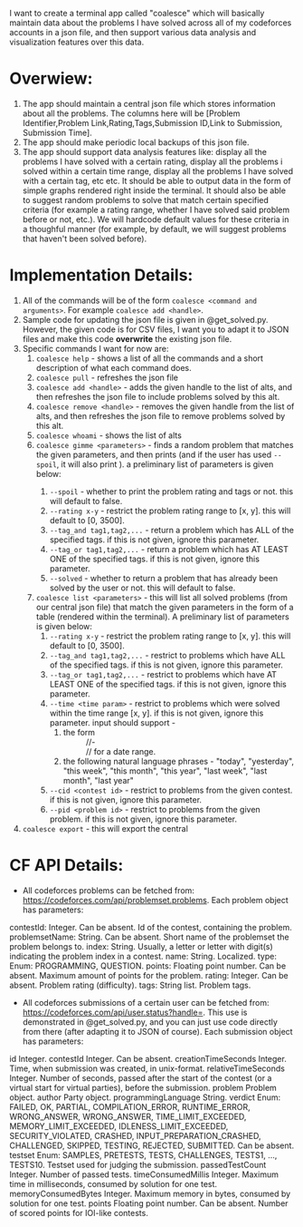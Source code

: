 I want to create a terminal app called "coalesce" which will basically maintain data about the problems I have solved across all of my codeforces accounts in a json file, and then support various data analysis and visualization features over this data.

# Overwiew:

1. The app should maintain a central json file which stores information about all the problems. The columns here will be [Problem Identifier,Problem Link,Rating,Tags,Submission ID,Link to Submission, Submission Time]. 
2. The app should make periodic local backups of this json file.
3. The app should support data analysis features like: display all the problems I have solved with a certain rating, display all the problems i solved within a certain time range, display all the problems I have solved with a certain tag, etc etc. It should be able to output data in the form of simple graphs rendered right inside the terminal. It should also be able to suggest random problems to solve that match certain specified criteria (for example a rating range, whether I have solved said problem before or not, etc.). We will hardcode default values for these criteria in a thoughful manner (for example, by default, we will suggest problems that haven't been solved before).

# Implementation Details:

1. All of the commands will be of the form `coalesce <command and arguments>`. For example `coalesce add <handle>`.
2. Sample code for updating the json file is given in @get_solved.py. However, the given code is for CSV files, I want you to adapt it to JSON files and make this code **overwrite** the existing json file.
3. Specific commands I want for now are:
    1. `coalesce help` - shows a list of all the commands and a short description of what each command does.
    2. `coalesce pull` - refreshes the json file
    3. `coalesce add <handle>` - adds the given handle to the list of alts, and then refreshes the json file to include problems solved by this alt. 
    4. `coalesce remove <handle>` - removes the given handle from the list of alts, and then refreshes the json file to remove problems solved by this alt. 
    5. `coalesce whoami` - shows the list of alts
    6. `coalesce gimme <parameters>` - finds a random problem that matches the given parameters, and then prints <problem identifier> <problem link> (and if the user has used `--spoil`, it will also print <problem rating> <problem tags>). a preliminary list of parameters is given below:
        1. `--spoil` - whether to print the problem rating and tags or not. this will default to false.
        2. `--rating x-y` - restrict the problem rating range to [x, y]. this will default to [0, 3500].
        3. `--tag_and tag1,tag2,...` - return a problem which has ALL of the specified tags. if this is not given, ignore this parameter.
        4. `--tag_or tag1,tag2,...` - return a problem which has AT LEAST ONE of the specified tags. if this is not given, ignore this parameter.
        5. `--solved` - whether to return a problem that has already been solved by the user or not. this will default to false.
    7. `coalesce list <parameters>` - this will list all solved problems (from our central json file) that match the given parameters in the form of a table (rendered within the terminal). A preliminary list of parameters is given below:
        1. `--rating x-y` - restrict the problem rating range to [x, y]. this will default to [0, 3500].
        2. `--tag_and tag1,tag2,...` - restrict to problems which have ALL of the specified tags. if this is not given, ignore this parameter.
        3. `--tag_or tag1,tag2,...` - restrict to problems which have AT LEAST ONE of the specified tags. if this is not given, ignore this parameter.
        4. `--time <time param>` - restrict to problems which were solved within the time range [x, y]. if this is not given, ignore this parameter. input should support -
            1. the form <dd>/<mm>/<yyyy>-<dd>/<mm>/<yyyy> for a date range.
            2. the following natural language phrases - "today", "yesterday", "this week", "this month", "this year", "last week", "last month", "last year"
        5. `--cid <contest id>` - restrict to problems from the given contest. if this is not given, ignore this parameter.
        6. `--pid <problem id>` - restrict to problems from the given problem. if this is not given, ignore this parameter.
8. `coalesce export` - this will export the central 

# CF API Details:

- All codeforces problems can be fetched from: https://codeforces.com/api/problemset.problems. Each problem object has parameters: 

contestId:	Integer. Can be absent. Id of the contest, containing the problem.
problemsetName:	String. Can be absent. Short name of the problemset the problem belongs to.
index:	String. Usually, a letter or letter with digit(s) indicating the problem index in a contest.
name:	String. Localized.
type:	Enum: PROGRAMMING, QUESTION.
points:	Floating point number. Can be absent. Maximum amount of points for the problem.
rating:	Integer. Can be absent. Problem rating (difficulty).
tags:	String list. Problem tags.

- All codeforces submissions of a certain user can be fetched from: https://codeforces.com/api/user.status?handle=<handle>. This use is demonstrated in @get_solved.py, and you can just use code directly from there (after adapting it to JSON of course). Each submission object has parameters:

id	Integer.
contestId	Integer. Can be absent.
creationTimeSeconds	Integer. Time, when submission was created, in unix-format.
relativeTimeSeconds	Integer. Number of seconds, passed after the start of the contest (or a virtual start for virtual parties), before the submission.
problem	Problem object.
author	Party object.
programmingLanguage	String.
verdict	Enum: FAILED, OK, PARTIAL, COMPILATION_ERROR, RUNTIME_ERROR, WRONG_ANSWER, WRONG_ANSWER, TIME_LIMIT_EXCEEDED, MEMORY_LIMIT_EXCEEDED, IDLENESS_LIMIT_EXCEEDED, SECURITY_VIOLATED, CRASHED, INPUT_PREPARATION_CRASHED, CHALLENGED, SKIPPED, TESTING, REJECTED, SUBMITTED. Can be absent.
testset	Enum: SAMPLES, PRETESTS, TESTS, CHALLENGES, TESTS1, ..., TESTS10. Testset used for judging the submission.
passedTestCount	Integer. Number of passed tests.
timeConsumedMillis	Integer. Maximum time in milliseconds, consumed by solution for one test.
memoryConsumedBytes	Integer. Maximum memory in bytes, consumed by solution for one test.
points	Floating point number. Can be absent. Number of scored points for IOI-like contests.
